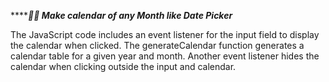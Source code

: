 *******💁‍♂️ Make calendar of any Month like Date Picker***


The JavaScript code includes an event listener for the input field to display the calendar when clicked.
The generateCalendar function generates a calendar table for a given year and month.
Another event listener hides the calendar when clicking outside the input and calendar.
